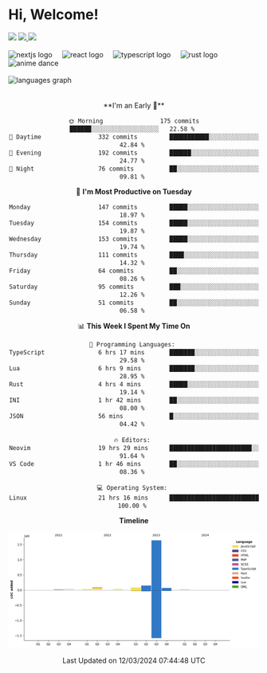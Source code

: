 <div align="center">
  <h1 align="left">
    Hi, Welcome!
  </h1>
  <div align="left">
    <div>
      <img src="https://img.shields.io/github/followers/kraken-afk.svg?style=social&label=Follow&maxAge=2592000" />
      <a href="https://twitter.com/trshppl">
        <img src="https://img.shields.io/twitter/follow/trshppl" />
      </a>
      <a href="https://nv-me.vercel.app">
        <img src="https://img.shields.io/badge/visit-my_site-blue" />
      </a>
    </div>
    <br />
    <div>
      <img src="https://skillicons.dev/icons?i=nextjs" height="40" alt="nextjs logo" />
      <img width="12" />
      <img src="https://skillicons.dev/icons?i=react" height="40" alt="react logo" />
      <img width="12" />
      <img src="https://skillicons.dev/icons?i=ts" height="40" alt="typescript logo" />
      <img width="12" />
      <img src="https://skillicons.dev/icons?i=rust" height="40" alt="rust logo" />
      <img src="https://media.tenor.com/sbvSVkB_hq8AAAAi/anime-dens.gif" alt="anime dance" height="40" />
    </div>
    <br />
    <div>
      <img src="https://github-readme-stats.vercel.app/api/top-langs?username=kraken-afk&locale=en&hide_title=false&layout=compact&card_width=320&langs_count=6&theme=rose_pine&hide_border=true&order=2" height="150" alt="languages graph" />
    </div>
  </div>
  <br />
  <br/>
  <!--START_SECTION:waka-->
**I'm an Early 🐤** 

```text
🌞 Morning                175 commits         ██████░░░░░░░░░░░░░░░░░░░   22.58 % 
🌆 Daytime                332 commits         ███████████░░░░░░░░░░░░░░   42.84 % 
🌃 Evening                192 commits         ██████░░░░░░░░░░░░░░░░░░░   24.77 % 
🌙 Night                  76 commits          ██░░░░░░░░░░░░░░░░░░░░░░░   09.81 % 
```
📅 **I'm Most Productive on Tuesday** 

```text
Monday                   147 commits         █████░░░░░░░░░░░░░░░░░░░░   18.97 % 
Tuesday                  154 commits         █████░░░░░░░░░░░░░░░░░░░░   19.87 % 
Wednesday                153 commits         █████░░░░░░░░░░░░░░░░░░░░   19.74 % 
Thursday                 111 commits         ████░░░░░░░░░░░░░░░░░░░░░   14.32 % 
Friday                   64 commits          ██░░░░░░░░░░░░░░░░░░░░░░░   08.26 % 
Saturday                 95 commits          ███░░░░░░░░░░░░░░░░░░░░░░   12.26 % 
Sunday                   51 commits          ██░░░░░░░░░░░░░░░░░░░░░░░   06.58 % 
```


📊 **This Week I Spent My Time On** 

```text
💬 Programming Languages: 
TypeScript               6 hrs 17 mins       ███████░░░░░░░░░░░░░░░░░░   29.58 % 
Lua                      6 hrs 9 mins        ███████░░░░░░░░░░░░░░░░░░   28.95 % 
Rust                     4 hrs 4 mins        █████░░░░░░░░░░░░░░░░░░░░   19.14 % 
INI                      1 hr 42 mins        ██░░░░░░░░░░░░░░░░░░░░░░░   08.00 % 
JSON                     56 mins             █░░░░░░░░░░░░░░░░░░░░░░░░   04.42 % 

🔥 Editors: 
Neovim                   19 hrs 29 mins      ███████████████████████░░   91.64 % 
VS Code                  1 hr 46 mins        ██░░░░░░░░░░░░░░░░░░░░░░░   08.36 % 

💻 Operating System: 
Linux                    21 hrs 16 mins      █████████████████████████   100.00 % 
```

**Timeline**

![Lines of Code chart](https://raw.githubusercontent.com/kraken-afk/kraken-afk/main/assets/bar_graph.png)


 Last Updated on 12/03/2024 07:44:48 UTC
<!--END_SECTION:waka-->
</div>
<br />